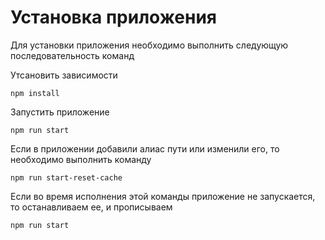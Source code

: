 # Установка приложения
Для установки приложения необходимо выполнить следующую последовательность команд

Утсановить зависимости
```
npm install
```

Запустить приложение
```
npm run start
```

Если в приложении добавили алиас пути или изменили его, то необходимо выполнить команду
```
npm run start-reset-cache
```

Если во время исполнения этой команды приложение не запускается, то останавливаем ее, и прописываем
```
npm run start
```